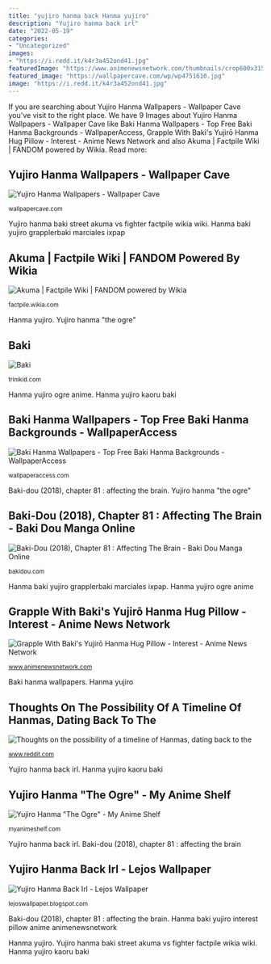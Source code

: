 ```yaml
---
title: "yujiro hanma back Hanma yujiro"
description: "Yujiro hanma back irl"
date: "2022-05-19"
categories:
- "Uncategorized"
images:
- "https://i.redd.it/k4r3a452ond41.jpg"
featuredImage: "https://www.animenewsnetwork.com/thumbnails/crop600x315/cms/interest/125499/baki2.jpg"
featured_image: "https://wallpapercave.com/wp/wp4751610.jpg"
image: "https://i.redd.it/k4r3a452ond41.jpg"
---
```


If you are searching about Yujiro Hanma Wallpapers - Wallpaper Cave you've visit to the right place. We have 9 Images about Yujiro Hanma Wallpapers - Wallpaper Cave like Baki Hanma Wallpapers - Top Free Baki Hanma Backgrounds - WallpaperAccess, Grapple With Baki&#039;s Yujirō Hanma Hug Pillow - Interest - Anime News Network and also Akuma | Factpile Wiki | FANDOM powered by Wikia. Read more:

## Yujiro Hanma Wallpapers - Wallpaper Cave

![Yujiro Hanma Wallpapers - Wallpaper Cave](https://wallpapercave.com/wp/wp4751610.jpg "Yujiro hanma baki street akuma vs fighter factpile wikia wiki")

<small>wallpapercave.com</small>

Yujiro hanma baki street akuma vs fighter factpile wikia wiki. Hanma baki yujiro grapplerbaki marciales ixpap

## Akuma | Factpile Wiki | FANDOM Powered By Wikia

![Akuma | Factpile Wiki | FANDOM powered by Wikia](https://vignette.wikia.nocookie.net/factpile/images/7/71/Yujiro-hanma-baki-vs-akuma-street-fighter-15480.jpg/revision/latest?cb=20121223090056 "Thoughts on the possibility of a timeline of hanmas, dating back to the")

<small>factpile.wikia.com</small>

Hanma yujiro. Yujiro hanma &quot;the ogre&quot;

## Baki

![Baki](https://pisco.trinikid.com/a8359728-6a7f-4968-a3ca-382cc6c42a2b.jpeg "Yujiro hanma wallpapers")

<small>trinikid.com</small>

Hanma yujiro ogre anime. Hanma yujiro kaoru baki

## Baki Hanma Wallpapers - Top Free Baki Hanma Backgrounds - WallpaperAccess

![Baki Hanma Wallpapers - Top Free Baki Hanma Backgrounds - WallpaperAccess](https://wallpaperaccess.com/full/2835455.jpg "Yujiro hanma wallpapers")

<small>wallpaperaccess.com</small>

Baki-dou (2018), chapter 81 : affecting the brain. Yujiro hanma &quot;the ogre&quot;

## Baki-Dou (2018), Chapter 81 : Affecting The Brain - Baki Dou Manga Online

![Baki-Dou (2018), Chapter 81 : Affecting The Brain - Baki Dou Manga Online](https://bakidou.com/wp-content/uploads/2021/01/007.jpg "Hanma baki yujiro interest pillow anime animenewsnetwork")

<small>bakidou.com</small>

Hanma baki yujiro grapplerbaki marciales ixpap. Hanma yujiro ogre anime

## Grapple With Baki&#039;s Yujirō Hanma Hug Pillow - Interest - Anime News Network

![Grapple With Baki&#039;s Yujirō Hanma Hug Pillow - Interest - Anime News Network](https://www.animenewsnetwork.com/thumbnails/crop600x315/cms/interest/125499/baki2.jpg "Baki dou affecting mangafreak")

<small>www.animenewsnetwork.com</small>

Baki hanma wallpapers. Hanma yujiro

## Thoughts On The Possibility Of A Timeline Of Hanmas, Dating Back To The

![Thoughts on the possibility of a timeline of Hanmas, dating back to the](https://i.redd.it/k4r3a452ond41.jpg "Yujiro hanma wallpapers")

<small>www.reddit.com</small>

Yujiro hanma back irl. Hanma yujiro kaoru baki

## Yujiro Hanma &quot;The Ogre&quot; - My Anime Shelf

![Yujiro Hanma &quot;The Ogre&quot; - My Anime Shelf](https://myanimeshelf.com/upload/dynamic/2018-10/31/43665238_1944402475854437_6951500900397481984_n2.jpg "Yujiro hanma &quot;the ogre&quot;")

<small>myanimeshelf.com</small>

Yujiro hanma back irl. Baki-dou (2018), chapter 81 : affecting the brain

## Yujiro Hanma Back Irl - Lejos Wallpaper

![Yujiro Hanma Back Irl - Lejos Wallpaper](https://i.ytimg.com/vi/cGb4_iGcSMc/hqdefault.jpg "Baki hanma wallpapers")

<small>lejoswallpaper.blogspot.com</small>

Baki-dou (2018), chapter 81 : affecting the brain. Hanma baki yujiro interest pillow anime animenewsnetwork

Hanma yujiro. Yujiro hanma baki street akuma vs fighter factpile wikia wiki. Hanma yujiro kaoru baki
